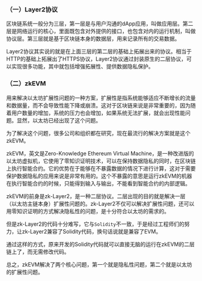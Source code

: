### （一）Layer2协议

区块链系统一般分为三层，第一层是与用户沟通的dApp应用，叫做应用层。第二层是网络运行的核心，里面既包含对外提供的接口，也包含对内的运行机制，叫做协议层。第三层就是基于区块链本身的数据层，用来记录所有的交易数据。

Layer2协议其实说的就是在上面三层的第二层的基础上拓展出来的协议。相当于HTTP的基础上拓展出了HTTPS协议，Layer2协议通过封装原生的二层协议，可以实现很多功能，其中就包括增强拓展性、提供数据隐私保护。

### （二）zkEVM

用来解决以太坊扩展性问题的一种方案，扩展性是指系统能够适应不断增长的流量和数据量，而不会导致性能下降或崩溃。这对于区块链来说是非常重要的，因为随着用户数量的增加，系统的压力也会增加，如果系统无法扩展，就会出现性能问题。显然，以太坊已经出现了这个问题。

为了解决这个问题，很多公司和组织都在研究，现在最流行的解决方案就是这个zkEVM。

zkEVM，英文是Zero-Knowledge Ethereum Virtual Machine，是一种改进版的以太坊虚拟机，它使用了零知识证明技术，可以在保持数据隐私的同时，在区块链上执行智能合约。它的优势在于能够在不暴露数据的情况下进行计算，这对于需要保护数据隐私的应用来说是非常有用的。这个不暴露的意思是运行zkEVM的机器在执行智能合约的时候，只能得到输入与输出，不能看到智能合约的内部逻辑。

zkEVM的前身是zk-Layer2，是一种二层协议。二层出现的目的就是解决一层（以太坊主链本身）扩展性问题的。zk-Layer2不仅可以解决扩展性问题，还可以用零知识证明的方式解决隐私性的问题，是十分符合以太坊的需求的。

但是zk-Layer2的代码十分难写，它与`Solidity`不一致，于是经过工程师们的努力，让zk-Layer2兼容了Solidity代码，换句话说就是兼容了EVM。

通过这样的方式，原来开发的Solidity代码就可以直接无脑的运行在zkEVM的二层链上了，而无需修改代码。

总之，zkEVM解决了两个核心问题，第一个就是隐私性问题，第二个就是以太坊的扩展性问题。

